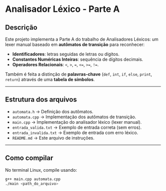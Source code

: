 # Analisador Léxico - Parte A

## Descrição

Este projeto implementa a Parte A do trabalho de Analisadores Léxicos: um lexer manual baseado em **autômatos de transição** para reconhecer:

- **Identificadores**: letras seguidas de letras ou dígitos.
- **Constantes Numéricas Inteiras**: sequência de dígitos decimais.
- **Operadores Relacionais**: `<`, `>`, `=`, `<=`, `>=`, `!=`.

Também é feita a distinção de **palavras-chave** (`def`, `int`, `if`, `else`, `print`, `return`) através de uma **tabela de símbolos**.

---

## Estrutura dos arquivos

- `automata.h` → Definição dos autômatos.
- `automata.cpp` → Implementação dos autômatos de transição.
- `main.cpp` → Implementação do analisador léxico (lexer manual).
- `entrada_valida.txt` → Exemplo de entrada correta (sem erros).
- `entrada_invalida.txt` → Exemplo de entrada com erro léxico.
- `README.md` → Este arquivo de instruções.

---

## Como compilar

No terminal Linux, compile usando:

```bash
g++ main.cpp automata.cpp
./main <path_do_arquivo>
```
